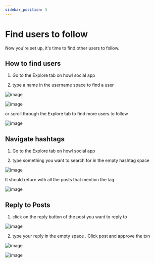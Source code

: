 ```yaml
---
sidebar_position: 5
---
```


# Find users to follow

Now you're set up, it's time to find other users to follow.

## How to find users

1. Go to the Explore tab on howl social app

2. type a name in the username space to find a user

![image](/img/username%201.png)

![image](/img/usename.png)

or scroll through the Explore tab to find more users to follow 

![image](/img/explore.png)

## Navigate hashtags

1. Go to the Explore tab on howl social app

2. type something you want to search for in the empty hashtag space

![image](/img/username%201.png)

It should return with all the posts that mention the tag 

![image](/img/hashtag.png)

## Reply to Posts 

1. click on the reply button of the post you want to reply to 

![image](/img/reply%20select.png)

2. type your reply in the empty space . Click post and approve the txn 

![image](/img/Reply%20empty.png)

![image](/img/Reply.png)
